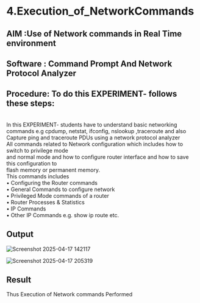 # 4.Execution_of_NetworkCommands
## AIM :Use of Network commands in Real Time environment
## Software : Command Prompt And Network Protocol Analyzer
## Procedure: To do this EXPERIMENT- follows these steps:
<BR>
In this EXPERIMENT- students have to understand basic networking commands e.g cpdump, netstat, ifconfig, nslookup ,traceroute and also Capture ping and traceroute PDUs using a network protocol analyzer 
<BR>
All commands related to Network configuration which includes how to switch to privilege mode
<BR>
and normal mode and how to configure router interface and how to save this configuration to
<BR>
flash memory or permanent memory.
<BR>
This commands includes
<BR>
• Configuring the Router commands
<BR>
• General Commands to configure network
<BR>
• Privileged Mode commands of a router 
<BR>
• Router Processes & Statistics
<BR>
• IP Commands
<BR>
• Other IP Commands e.g. show ip route etc.
<BR>

## Output
![Screenshot 2025-04-17 142117](https://github.com/user-attachments/assets/6db6c5e6-5736-4a97-8b66-1608b3c4eb93)

![Screenshot 2025-04-17 205319](https://github.com/user-attachments/assets/10e85437-2dc2-4743-87e2-f7f2c60df55f)


## Result
Thus Execution of Network commands Performed 

